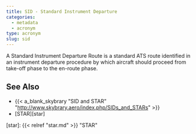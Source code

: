 ```yaml
---
title: SID - Standard Instrument Departure
categories:
  - metadata
  - acronym
type: acronym
slug: sid
---
```


A Standard Instrument Departure Route is a standard ATS route identified
in an instrument departure procedure by which aircraft should proceed from
take-off phase to the en-route phase.


## See Also

* {{< a_blank_skybrary "SID and STAR" "http://www.skybrary.aero/index.php/SIDs_and_STARs" >}}
* [STAR][star]

[star]: {{< relref "star.md" >}} "STAR"
